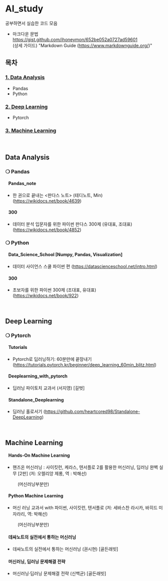 # AI_study

  공부하면서 실습한 코드 모음

- 마크다운 문법  
https://gist.github.com/ihoneymon/652be052a0727ad59601   
(상세 가이드) "Markdown Guide (https://www.markdownguide.org/)"

## 목차

### [1. Data Analysis](#data-analysis)
- Pandas
- Python
  
### [2. Deep Learning](#deep-learning)
- Pytorch

### [3. Machine Learning](#machine-learning)
</br>



## Data Analysis

### ❍ Pandas

#### &nbsp;&nbsp; Pandas_note
- 한 권으로 끝내는 <판다스 노트> (테디노트, Min) (https://wikidocs.net/book/4639)

#### &nbsp;&nbsp; 300
- 데이터 분석 입문자를 위한 파이썬 판다스 300제 (유대표, 조대표) (https://wikidocs.net/book/4852)

### ❍ Python

#### &nbsp;&nbsp; Data_Science_School [Numpy, Pandas, Visualization]
- 데이터 사이언스 스쿨 파이썬 편 (https://datascienceschool.net/intro.html)

#### &nbsp;&nbsp; 300
- 초보자를 위한 파이썬 300제 (조대표, 유대표) (https://wikidocs.net/book/922)

</br>

## Deep Learning

### ❍ Pytorch

#### &nbsp;&nbsp; Tutorials
- Pytorch로 딥러닝하기: 60분만에 끝장내기 (https://tutorials.pytorch.kr/beginner/deep_learning_60min_blitz.html)

#### &nbsp;&nbsp; Deeplearning_with_pytorch
- 딥러닝 파이토치 교과서 (서지영) [길벗]

#### &nbsp;&nbsp; Standalone_Deeplearning
- 딥러닝 홀로서기 (https://github.com/heartcored98/Standalone-DeepLearning)


</br>

## Machine Learning

#### &nbsp;&nbsp; Hands-On Machine Learning
- 핸즈온 머신러닝 : 사이킷런, 케라스, 텐서플로 2를 활용한 머신러닝, 딥러닝 완벽 실무 [2판] (저: 오렐리앙 제롱, 역 : 박해선)

&nbsp;&nbsp;&nbsp;&nbsp;&nbsp;&nbsp;&nbsp;&nbsp;&nbsp;&nbsp;(머신러닝부분만)

#### &nbsp;&nbsp; Python Machine Learning
- 머신 러닝 교과서 with 파이썬, 사이킷런, 텐서플로 (저: 세바스찬 라시카, 바히드 미자라리, 역: 박해선)

&nbsp;&nbsp;&nbsp;&nbsp;&nbsp;&nbsp;&nbsp;&nbsp;&nbsp;&nbsp;(머신러닝부분만)

#### &nbsp;&nbsp; 데싸노트의 실전에서 통하는 머신러닝
- 데싸노트의 실전에서 통하는 머신러닝 (권시현) [골든래빗]

#### &nbsp;&nbsp; 머신러닝, 딥러닝 문제해결 전략
- 머신러닝·딥러닝 문제해결 전략 (신백균) [골든래빗]